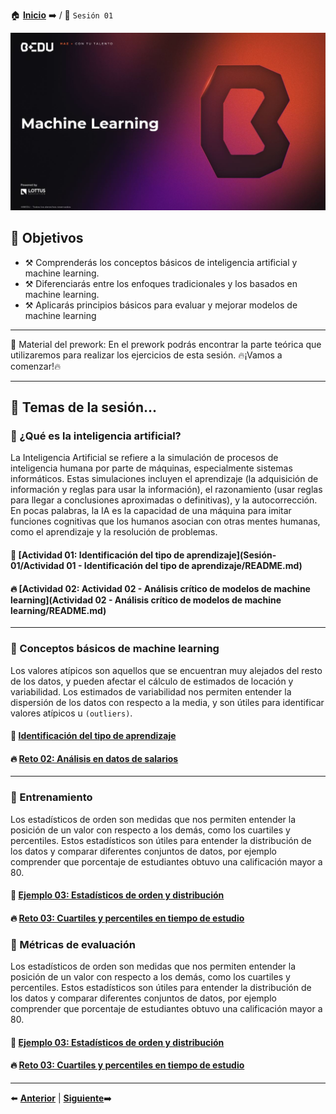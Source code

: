 🏠 [**Inicio**](../README.md) ➡️ / 📖 `Sesión 01`

<div align="center">
    <img src="../BEDU.JPG" alt="Sesion_01">
</div>

## 🎯 Objetivos

- ⚒️ Comprenderás los conceptos básicos de inteligencia artificial y machine learning.
- ⚒️ Diferenciarás entre los enfoques tradicionales y los basados en machine learning.
- ⚒️ Aplicarás principios básicos para evaluar y mejorar modelos de machine learning


---

📘 Material del prework:
En el prework podrás encontrar la parte teórica que utilizaremos para realizar los ejercicios de esta sesión. 
🔥¡Vamos a comenzar!🔥

---

## 📂 Temas de la sesión...


### 📖 ¿Qué es la inteligencia artificial?

La Inteligencia Artificial se refiere a la simulación de procesos de inteligencia humana por parte de máquinas, especialmente sistemas informáticos. Estas simulaciones incluyen el aprendizaje (la adquisición de información y reglas para usar la información), el razonamiento (usar reglas para llegar a conclusiones aproximadas o definitivas), y la autocorrección. En pocas palabras, la IA es la capacidad de una máquina para imitar funciones cognitivas que los humanos asocian con otras mentes humanas, como el aprendizaje y la resolución de problemas.

#### 📜 **[Actividad 01: Identificación del tipo de aprendizaje](Sesión-01/Actividad 01 - Identificación del tipo de aprendizaje/README.md)**
#### 🔥 **[Actividad 02: Actividad 02 - Análisis crítico de modelos de machine learning](Actividad 02 - Análisis crítico de modelos de machine learning/README.md)**

---

### 📖 Conceptos básicos de machine learning

Los valores atípicos son aquellos que se encuentran muy alejados del resto de los datos, y pueden afectar el cálculo de estimados de locación y variabilidad. Los estimados de variabilidad nos permiten entender la dispersión de los datos con respecto a la media, y son útiles para identificar valores atípicos u `(outliers)`.

#### 📜 **[Identificación del tipo de aprendizaje](Ejemplo-02/Readme.md)**
#### 🔥 **[Reto 02: Análisis en datos de salarios](Reto-02/Readme.md)**

---

### 📖 Entrenamiento

Los estadísticos de orden son medidas que nos permiten entender la posición de un valor con respecto a los demás, como los cuartiles y percentiles. Estos estadísticos son útiles para entender la distribución de los datos y comparar diferentes conjuntos de datos, por ejemplo comprender que porcentaje de estudiantes obtuvo una calificación mayor a 80.

#### 📜 **[Ejemplo 03: Estadísticos de orden y distribución](Ejemplo-03/Readme.md)**
#### 🔥 **[Reto 03: Cuartiles y percentiles en tiempo de estudio](Reto-03/Readme.md)**

### 📖 Métricas de evaluación

Los estadísticos de orden son medidas que nos permiten entender la posición de un valor con respecto a los demás, como los cuartiles y percentiles. Estos estadísticos son útiles para entender la distribución de los datos y comparar diferentes conjuntos de datos, por ejemplo comprender que porcentaje de estudiantes obtuvo una calificación mayor a 80.

#### 📜 **[Ejemplo 03: Estadísticos de orden y distribución](Ejemplo-03/Readme.md)**
#### 🔥 **[Reto 03: Cuartiles y percentiles en tiempo de estudio](Reto-03/Readme.md)**

---


⬅️ [**Anterior**](../Readme.md) | [**Siguiente**](../Sesion-02/Readme.md)➡️
